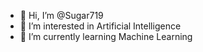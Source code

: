 - 👋 Hi, I’m @Sugar719
- 👀 I’m interested in Artificial Intelligence
- 🌱 I’m currently learning Machine Learning


